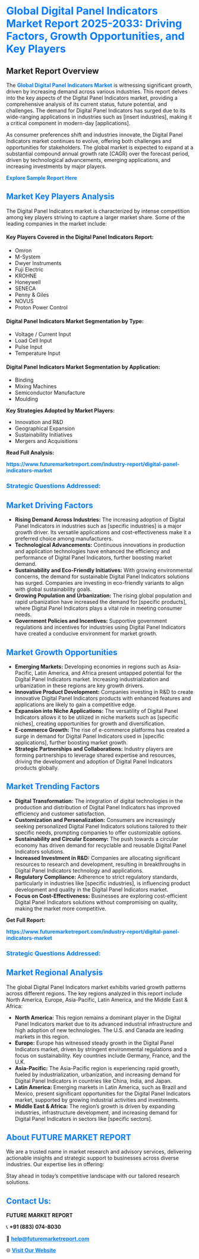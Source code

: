 <h1 style="color: #007BFF;">Global Digital Panel Indicators Market Report 2025-2033: Driving Factors, Growth Opportunities, and Key Players</h1>

<section id="overview">
<h2>Market Report Overview</h2>
<p>The <a href="https://www.futuremarketreport.com/industry-report/digital-panel-indicators-market" style="color: #007BFF; text-decoration: none;"><strong>Global Digital Panel Indicators Market</strong></a> is witnessing significant growth, driven by increasing demand across various industries. This report delves into the key aspects of the Digital Panel Indicators market, providing a comprehensive analysis of its current status, future potential, and challenges. The demand for Digital Panel Indicators has surged due to its wide-ranging applications in industries such as [insert industries], making it a critical component in modern-day [applications].</p>
<p>As consumer preferences shift and industries innovate, the Digital Panel Indicators market continues to evolve, offering both challenges and opportunities for stakeholders. The global market is expected to expand at a substantial compound annual growth rate (CAGR) over the forecast period, driven by technological advancements, emerging applications, and increasing investments by major players.</p>
</section>

<section id="overview">
<p><a href="https://www.futuremarketreport.com/request-sample/reportId=75402" style="color: #007BFF; text-decoration: none;"><strong>Explore Sample Report Here</strong></a></p>
</section>

<section id="key-players">
<h2 style="color: #007BFF;">Market Key Players Analysis</h2>
<p>The Digital Panel Indicators market is characterized by intense competition among key players striving to capture a larger market share. Some of the leading companies in the market include:</p>
<h4>Key Players Covered in the Digital Panel Indicators Report:</h4>
<ul><li>Omron</li><li>M-System</li><li>Dwyer Instruments</li><li>Fuji Electric</li><li>KROHNE</li><li>Honeywell</li><li>SENECA</li><li>Penny &amp; Giles</li><li>NOVUS</li><li>Proton Power Control</li></ul>
<h4>Digital Panel Indicators Market Segmentation by Type:</h4>
<ul><li>Voltage / Current Input</li><li>Load Cell Input</li><li>Pulse Input</li><li>Temperature Input</li></ul>

<h4>Digital Panel Indicators Market Segmentation by Application:</h4>
<ul><li>Binding</li><li>Mixing Machines</li><li>Semiconductor Manufacture</li><li>Moulding</li></ul>
<p><strong>Key Strategies Adopted by Market Players:</strong></p>
<ul>
<li>Innovation and R&D</li>
<li>Geographical Expansion</li>
<li>Sustainability Initiatives</li>
<li>Mergers and Acquisitions</li>
</ul>
</section>

<section>
<p><strong>Read Full Analysis: </strong></p><a href="https://www.futuremarketreport.com/industry-report/digital-panel-indicators-market" style="color: #007BFF; text-decoration: none;"><strong>https://www.futuremarketreport.com/industry-report/digital-panel-indicators-market</strong></a>
<h3 style="color: #007BFF;">Strategic Questions Addressed:</h3>
</section>

<section id="driving-factors">
<h2 style="color: #007BFF;">Market Driving Factors</h2>
<ul>
<li><strong>Rising Demand Across Industries:</strong> The increasing adoption of Digital Panel Indicators in industries such as [specific industries] is a major growth driver. Its versatile applications and cost-effectiveness make it a preferred choice among manufacturers.</li>
<li><strong>Technological Advancements:</strong> Continuous innovations in production and application technologies have enhanced the efficiency and performance of Digital Panel Indicators, further boosting market demand.</li>
<li><strong>Sustainability and Eco-Friendly Initiatives:</strong> With growing environmental concerns, the demand for sustainable Digital Panel Indicators solutions has surged. Companies are investing in eco-friendly variants to align with global sustainability goals.</li>
<li><strong>Growing Population and Urbanization:</strong> The rising global population and rapid urbanization have increased the demand for [specific products], where Digital Panel Indicators plays a vital role in meeting consumer needs.</li>
<li><strong>Government Policies and Incentives:</strong> Supportive government regulations and incentives for industries using Digital Panel Indicators have created a conducive environment for market growth.</li>
</ul>
</section>

<section id="growth-opportunities">
<h2 style="color: #007BFF;">Market Growth Opportunities</h2>
<ul>
<li><strong>Emerging Markets:</strong> Developing economies in regions such as Asia-Pacific, Latin America, and Africa present untapped potential for the Digital Panel Indicators market. Increasing industrialization and urbanization in these regions are key growth drivers.</li>
<li><strong>Innovative Product Development:</strong> Companies investing in R&D to create innovative Digital Panel Indicators products with enhanced features and applications are likely to gain a competitive edge.</li>
<li><strong>Expansion into Niche Applications:</strong> The versatility of Digital Panel Indicators allows it to be utilized in niche markets such as [specific niches], creating opportunities for growth and diversification.</li>
<li><strong>E-commerce Growth:</strong> The rise of e-commerce platforms has created a surge in demand for Digital Panel Indicators used in [specific applications], further boosting market growth.</li>
<li><strong>Strategic Partnerships and Collaborations:</strong> Industry players are forming partnerships to leverage shared expertise and resources, driving the development and adoption of Digital Panel Indicators products globally.</li>
</ul>
</section>

<section id="trending-factors">
<h2 style="color: #007BFF;">Market Trending Factors</h2>
<ul>
<li><strong>Digital Transformation:</strong> The integration of digital technologies in the production and distribution of Digital Panel Indicators has improved efficiency and customer satisfaction.</li>
<li><strong>Customization and Personalization:</strong> Consumers are increasingly seeking personalized Digital Panel Indicators solutions tailored to their specific needs, prompting companies to offer customizable options.</li>
<li><strong>Sustainability and Circular Economy:</strong> The push towards a circular economy has driven demand for recyclable and reusable Digital Panel Indicators solutions.</li>
<li><strong>Increased Investment in R&D:</strong> Companies are allocating significant resources to research and development, resulting in breakthroughs in Digital Panel Indicators technology and applications.</li>
<li><strong>Regulatory Compliance:</strong> Adherence to strict regulatory standards, particularly in industries like [specific industries], is influencing product development and quality in the Digital Panel Indicators market.</li>
<li><strong>Focus on Cost-Effectiveness:</strong> Businesses are exploring cost-efficient Digital Panel Indicators solutions without compromising on quality, making the market more competitive.</li>
</ul>
</section>

<section>
<p><strong>Get Full Report: </strong></p><a href="https://www.futuremarketreport.com/industry-report/digital-panel-indicators-market" style="color: #007BFF; text-decoration: none;"><strong>https://www.futuremarketreport.com/industry-report/digital-panel-indicators-market</strong></a>
<h3 style="color: #007BFF;">Strategic Questions Addressed:</h3>
</section>


<section id="regional-analysis">
<h2 style="color: #007BFF;">Market Regional Analysis</h2>
<p>The global Digital Panel Indicators market exhibits varied growth patterns across different regions. The key regions analyzed in this report include North America, Europe, Asia-Pacific, Latin America, and the Middle East & Africa:</p>
<ul>
<li><strong>North America:</strong> This region remains a dominant player in the Digital Panel Indicators market due to its advanced industrial infrastructure and high adoption of new technologies. The U.S. and Canada are leading markets in this region.</li>
<li><strong>Europe:</strong> Europe has witnessed steady growth in the Digital Panel Indicators market, driven by stringent environmental regulations and a focus on sustainability. Key countries include Germany, France, and the U.K.</li>
<li><strong>Asia-Pacific:</strong> The Asia-Pacific region is experiencing rapid growth, fueled by industrialization, urbanization, and increasing demand for Digital Panel Indicators in countries like China, India, and Japan.</li>
<li><strong>Latin America:</strong> Emerging markets in Latin America, such as Brazil and Mexico, present significant opportunities for the Digital Panel Indicators market, supported by growing industrial activities and investments.</li>
<li><strong>Middle East & Africa:</strong> The region’s growth is driven by expanding industries, infrastructure development, and increasing demand for Digital Panel Indicators in sectors like [specific sectors].</li>
</ul>
</section>

<footer>
<h2 style="color: #007BFF;">About FUTURE MARKET REPORT</h2>
<p>We are a trusted name in market research and advisory services, delivering actionable insights and strategic support to businesses across diverse industries. Our expertise lies in offering:</p>

<p>Stay ahead in today’s competitive landscape with our tailored research solutions.</p>

<h2 style="color: #007BFF;">Contact Us:</h2>
<p><strong>FUTURE MARKET REPORT</strong></p>
<p>📞 <strong>+91 (883) 074-8030</strong></p>
<p>📧 <strong><a href="mailto:help@futuremarketreport.com" style="color: #007BFF;">help@futuremarketreport.com</a></strong></p>
<p>🌐 <strong><a href="https://www.futuremarketreport.com/" style="color: #007BFF;">Visit Our Website</a></strong></p>
</footer>